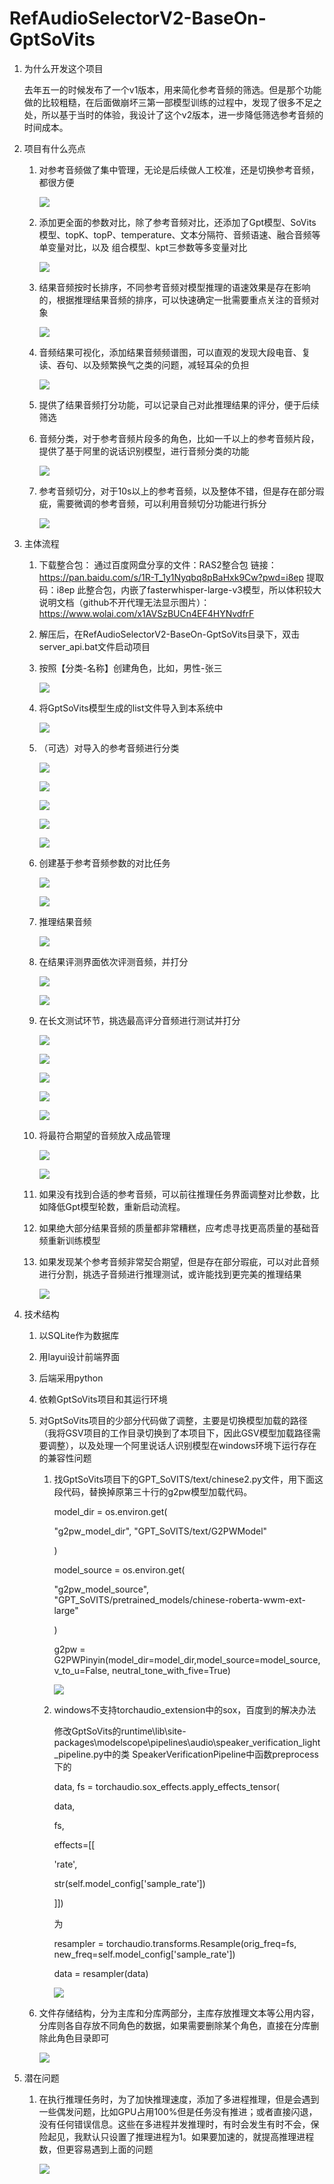 # RefAudioSelectorV2-BaseOn-GptSoVits

1. 为什么开发这个项目

   去年五一的时候发布了一个v1版本，用来简化参考音频的筛选。但是那个功能做的比较粗糙，在后面做崩坏三第一部模型训练的过程中，发现了很多不足之处，所以基于当时的体验，我设计了这个v2版本，进一步降低筛选参考音频的时间成本。
2. 项目有什么亮点
    1. 对参考音频做了集中管理，无论是后续做人工校准，还是切换参考音频，都很方便

       ![](readmeimage/image_Wo_FrNscxf.png)
    2. 添加更全面的参数对比，除了参考音频对比，还添加了Gpt模型、SoVits模型、topK、topP、temperature、文本分隔符、音频语速、融合音频等单变量对比，以及 组合模型、kpt三参数等多变量对比

       ![](readmeimage/image_slayh9wlFO.png)
    3. 结果音频按时长排序，不同参考音频对模型推理的语速效果是存在影响的，根据推理结果音频的排序，可以快速确定一批需要重点关注的音频对象

       ![](readmeimage/image_LiEyqE9pgT.png)
    4. 音频结果可视化，添加结果音频频谱图，可以直观的发现大段电音、复读、吞句、以及频繁换气之类的问题，减轻耳朵的负担

       ![](readmeimage/image_dyJYoeYgSh.png)
    5. 提供了结果音频打分功能，可以记录自己对此推理结果的评分，便于后续筛选
    6. 音频分类，对于参考音频片段多的角色，比如一千以上的参考音频片段，提供了基于阿里的说话识别模型，进行音频分类的功能

       ![](readmeimage/image_klCmpEUaqI.png)
    7. 参考音频切分，对于10s以上的参考音频，以及整体不错，但是存在部分瑕疵，需要微调的参考音频，可以利用音频切分功能进行拆分

       ![](readmeimage/image_LV7lyDVdOx.png)
3. 主体流程
    1. 下载整合包：
       通过百度网盘分享的文件：RAS2整合包
       链接：https://pan.baidu.com/s/1R-T_1y1Nyqbq8pBaHxk9Cw?pwd=i8ep
       提取码：i8ep
       此整合包，内嵌了fasterwhisper-large-v3模型，所以体积较大 
       说明文档（github不开代理无法显示图片）：https://www.wolai.com/x1AVSzBUCn4EF4HYNvdfrF
    2. 解压后，在RefAudioSelectorV2-BaseOn-GptSoVits目录下，双击server\_api.bat文件启动项目
    3. 按照【分类-名称】创建角色，比如，男性-张三

       ![](readmeimage/image_EMZWL7ClKz.png)
    4. 将GptSoVits模型生成的list文件导入到本系统中

       ![](readmeimage/image_aZK-HU_3W8.png)
    5. （可选）对导入的参考音频进行分类

       ![](readmeimage/image_QL9jMYMHD0.png)

       ![](readmeimage/image_T0_ckg9_LV.png)

       ![](readmeimage/image_hf_csisjp9.png)

       ![](readmeimage/image_klCmpEUaqI.png)

       ![](readmeimage/image_M19e48kRiX.png)
    6. 创建基于参考音频参数的对比任务

       ![](readmeimage/image_qXYsLclsOZ.png)

       ![](readmeimage/image_slayh9wlFO.png)
    7. 推理结果音频

       ![](readmeimage/image_2pzOQApOwH.png)
    8. 在结果评测界面依次评测音频，并打分

       ![](readmeimage/image_YOHFI_YZ-8.png)

       ![](readmeimage/image_dyJYoeYgSh.png)
    9. 在长文测试环节，挑选最高评分音频进行测试并打分

       ![](readmeimage/image__xC_yabZfZ.png)

       ![](readmeimage/image_k7MWc1aRsf.png)

       ![](readmeimage/image_CBR-0Tc6ho.png)

       ![](readmeimage/image_CKiRw9kizf.png)

       ![](readmeimage/image_3yF-LIoRPT.png)
    10. 将最符合期望的音频放入成品管理

        ![](readmeimage/image_qsm6WL32ZC.png)

        ![](readmeimage/image_J3kgj37Vnt.png)
    11. 如果没有找到合适的参考音频，可以前往推理任务界面调整对比参数，比如降低Gpt模型轮数，重新启动流程。
    12. 如果绝大部分结果音频的质量都非常糟糕，应考虑寻找更高质量的基础音频重新训练模型
    13. 如果发现某个参考音频非常契合期望，但是存在部分瑕疵，可以对此音频进行分割，挑选子音频进行推理测试，或许能找到更完美的推理结果

        ![](readmeimage/image_LV7lyDVdOx.png)
4. 技术结构
    1. 以SQLite作为数据库
    2. 用layui设计前端界面
    3. 后端采用python
    4. 依赖GptSoVits项目和其运行环境
    5. 对GptSoVits项目的少部分代码做了调整，主要是切换模型加载的路径（我将GSV项目的工作目录切换到了本项目下，因此GSV模型加载路径需要调整），以及处理一个阿里说话人识别模型在windows环境下运行存在的兼容性问题
        1. 找GptSoVits项目下的GPT\_SoVITS/text/chinese2.py文件，用下面这段代码，替换掉原第三十行的g2pw模型加载代码。

           model\_dir = os.environ.get( &#x20;

           "g2pw\_model\_dir", "GPT\_SoVITS/text/G2PWModel" &#x20;

           ) &#x20;

           model\_source = os.environ.get( &#x20;

           "g2pw\_model\_source", "GPT\_SoVITS/pretrained\_models/chinese-roberta-wwm-ext-large" &#x20;

           ) &#x20;

           g2pw = G2PWPinyin(model\_dir=model\_dir,model\_source=model\_source,v\_to\_u=False, neutral\_tone\_with\_five=True)

           ![](readmeimage/image_s3Gj42KCar.png)
        2. windows不支持torchaudio\_extension中的sox，百度到的解决办法

           修改GptSoVits的runtime\lib\site-packages\modelscope\pipelines\audio\speaker\_verification\_light\_pipeline.py中的类 SpeakerVerificationPipeline中函数preprocess下的

           data, fs = torchaudio.sox\_effects.apply\_effects\_tensor(

           data,

           fs,

           effects=\[\[

           'rate',

           str(self.model\_config\['sample\_rate'])

           ]])

           为

           resampler = torchaudio.transforms.Resample(orig\_freq=fs, new\_freq=self.model\_config\['sample\_rate'])

           data = resampler(data)

           ![](readmeimage/image_UwBZo8EelV.png)
    6. 文件存储结构，分为主库和分库两部分，主库存放推理文本等公用内容，分库则各自存放不同角色的数据，如果需要删除某个角色，直接在分库删除此角色目录即可

       ![](readmeimage/image_U3viOiVe1Y.png)
5. 潜在问题
    1. 在执行推理任务时，为了加快推理速度，添加了多进程推理，但是会遇到一些偶发问题，比如GPU占用100%但是任务没有推进；或者直接闪退，没有任何错误信息。这些在多进程并发推理时，有时会发生有时不会，保险起见，我默认只设置了推理进程为1。如果要加速的，就提高推理进程数，但更容易遇到上面的问题

       ![](readmeimage/image_B15y4lD2SH.png)
